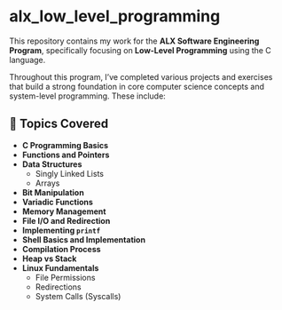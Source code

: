 # alx_low_level_programming

This repository contains my work for the **ALX Software Engineering Program**, specifically focusing on **Low-Level Programming** using the C language.

Throughout this program, I’ve completed various projects and exercises that build a strong foundation in core computer science concepts and system-level programming. These include:

## 🧠 Topics Covered

- **C Programming Basics**
- **Functions and Pointers**
- **Data Structures**
  - Singly Linked Lists
  - Arrays
- **Bit Manipulation**
- **Variadic Functions**
- **Memory Management**
- **File I/O and Redirection**
- **Implementing `printf`**
- **Shell Basics and Implementation**
- **Compilation Process**
- **Heap vs Stack**
- **Linux Fundamentals**
  - File Permissions
  - Redirections
  - System Calls (Syscalls)
